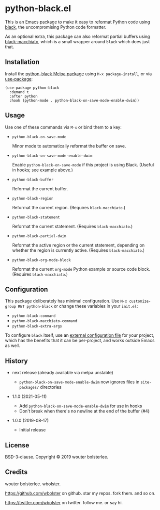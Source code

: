python-black.el
===============

This is an Emacs package to make it easy to [reformat](https://github.com/purcell/reformatter.el) Python code using [black](https://github.com/python/black), the uncompromising Python code formatter.

As an optional extra, this package can also reformat partial buffers using [black-macchiato](https://github.com/wbolster/black-macchiato), which is a small wrapper around `black` which does just that.

Installation
------------

Install the [python-black Melpa package](https://melpa.org/#/python-black) using `M-x package-install`, or via [use-package](https://github.com/jwiegley/use-package):

``` elisp
(use-package python-black
  :demand t
  :after python
  :hook (python-mode . python-black-on-save-mode-enable-dwim))
```

Usage
-----

Use one of these commands via `M-x` or bind them to a key:

- `python-black-on-save-mode`

  Minor mode to automatically reformat the buffer on save.

- `python-black-on-save-mode-enable-dwim`

  Enable `python-black-on-save-mode` if this project is using Black. (Useful in hooks; see example above.)

- `python-black-buffer`

  Reformat the current buffer.

- `python-black-region`

  Reformat the current region. (Requires `black-macchiato`.)

- `python-black-statement`

  Reformat the current statement. (Requires `black-macchiato`.)

- `python-black-partial-dwim`

  Reformat the active region or the current statement, depending on whether the region is currently active. (Requires `black-macchiato`.)

- `python-black-org-mode-block`

  Reformat the current `org-mode` Python example or source code block. (Requires `black-macchiato`.)

Configuration
-------------

This package deliberately has minimal configuration. Use `M-x customize-group RET python-black` or change these variables in your `init.el`:

- `python-black-command`
- `python-black-macchiato-command`
- `python-black-extra-args`

To configure `black` itself, use an [external configuration file](https://black.readthedocs.io/en/stable/usage_and_configuration/the_basics.html#configuration-via-a-file) for your project, which has the benefits that it can be per-project, and works outside Emacs as well.

History
-------

- next release (already available via melpa unstable)

  - `python-black-on-save-mode-enable-dwim` now ignores files in
    `site-packages/` directories

- 1.1.0 (2021-05-11)

  - Add `python-black-on-save-mode-enable-dwim` for use in hooks
  - Don't break when there's no newline at the end of the buffer (#4)

- 1.0.0 (2019-08-17)

  - Initial release

License
-------

BSD-3-clause. Copyright © 2019 wouter bolsterlee.

Credits
-------

wouter bolsterlee. wbolster.

https://github.com/wbolster on github. star my repos. fork them. and so on.

https://twitter.com/wbolster on twitter. follow me. or say hi.
